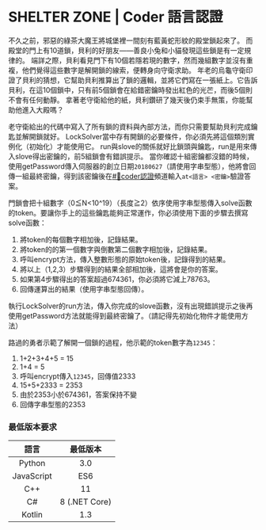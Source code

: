 # SHELTER ZONE | Coder 語言認證

不久之前，邪惡的綠茶大魔王將城堡裡一間刻有藍黃蛇形紋的殿堂鎖起來了。
而殿堂的門上有10道鎖，貝利的好朋友——善良小兔和小貓發現這些鎖是有一定規律的。
端詳之際，貝利看見門下有10個若隱若現的數字，然而幾組數字並沒有重複，他們覺得這些數字是解開鎖的線索，便轉身向守衛求助。
年老的烏龜守衛印證了貝利的猜想，它幫助貝利推算出了鎖的邏輯，並將它們寫在一張紙上。它告訴貝利，在這10個鎖中，只有前5個鎖會在給錯密鑰時發出紅色的光芒，而後5個則不會有任何動靜。
拿著老守衛給他的紙，貝利鑽研了幾天後仍束手無策，你能幫助他進入大殿嗎？

老守衛給出的代碼中寫入了所有鎖的資料與內部方法，而你只需要幫助貝利完成鑰匙並解開鎖就好。
LockSolver當中存有開鎖的必要條件，你必須先將這個類別實例化（初始化）才能使用它。
run與slove的關係就好比鎖頭與鑰匙，run是用來傳入slove得出密鑰的，前5組鎖會有錯誤提示。
當你確認十組密鑰都沒錯的時候，使用getPassword傳入伺服器的創立日期`20180627`（請使用字串型態），他將會回傳一組最終密鑰，得到該密鑰後在[#🔰coder認證](https://discordapp.com/channels/445157253385814016/687603306679369768)頻道輸入`at<語言> <密鑰>`驗證答案。

門鎖會把十組數字（0≦N<10^19）（長度≧2）依序使用字串型態傳入solve函數的token。要讓你手上的這些鑰匙能夠正常運作，你必須使用下面的步驟去撰寫solve函數：
1. 將token的每個數字相加後，記錄結果。
2. 將token的的第一個數字與倒數第二個數字相加後，記錄結果。
3. 呼叫encrypt方法，傳入整數形態的原始token後，記錄得到的結果。
4. 將以上（1,2,3）步驟得到的結果全部相加後，這將會是你的答案。
5. 如果第4步驟得出的答案超過674361，你必須將它減上78763。
6. 回傳運算出的結果（使用字串型態回傳）。  

執行LockSolver的run方法，傳入你完成的slove函數，沒有出現錯誤提示之後再使用getPassword方法就能得到最終密鑰了。（請記得先初始化物件才能使用方法）

路過的勇者示範了解開一個鎖的過程，他示範的token數字為`12345`：
1. 1+2+3+4+5 = 15
2. 1+4 = 5
3. 呼叫encrypt傳入`12345`，回傳值2333
4. 15+5+2333 = 2353
5. 由於2353小於674361，答案保持不變
6. 回傳字串型態的2353

### 最低版本要求
| 語言 | 最低版本 |
| :---: | :----: |
| Python | 3.0 |
| JavaScript | ES6 |
| C++ | 11 |
| C# | 8 (.NET Core) |
| Kotlin | 1.3 |
